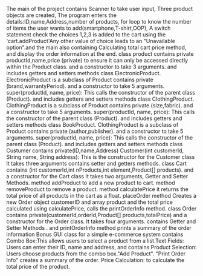 The main of the project contains Scanner to take user input, Three product objects are created, The program enters the details:ID,name,Address,number of products, for loop to know the number of items the user wants to add(smartphone,T-shirt,OOP), A switch statement check the choices 1,2,3 is added to the cart using the 'cart.addProduct'Any other value of choice leads to an "Unavailable option".and the main also containing Calculating total cart price method, and display the order information at the end.
class product contains private productId,name,price (private) to ensure it can only be accessed directly within the Product class. and a constructor to take 3 arguments. and includes getters and setters methods
class ElectronicProduct. ElectronicProduct is a subclass of Product contains private (brand,warrantyPeriod). and a constructor to take 5 arguments. super(productId, name, price): This calls the constructor of the parent class (Product).  and includes getters and setters methods
class ClothingProduct. ClothingProduct is a subclass of Product contains private (size,fabric). and a constructor to take 5 arguments. super(productId, name, price): This calls the constructor of the parent class (Product).  and includes getters and setters methods
class BookProduct. ClothingProduct is a subclass of Product contains private (author,publisher). and a constructor to take 5 arguments. super(productId, name, price): This calls the constructor of the parent class (Product).  and includes getters and setters methods
class Custumer contains private(ID,name,Address) Customer(int customerId, String name, String address): This is the constructor for the Customer class  It takes three arguments contains setter and getters methods.
class Cart contains (int customerId,int nProducts,int element,Product[] products). and a constructor for the Cart class It takes two arguments, Getter and Setter Methods. method addProduct to add a new product to cart. method removeProduct to remove a product. method calculatePrice it returns the total price of all products in the cart as a float. placeOrder method Creates a new Order object customerID and array product and the total price calculated using calculatePrice, calls the printOrderInfo method.
class Order contains private(customerId,orderId,Product[] products,totalPrice) and a constructor for the Order class. It takes four arguments. contains Getter and Setter Methods . and printOrderInfo method prints a summary of the order information
Bonus GUI class for a simple e-commerce system contains Combo Box:This allows users to select a product from a list.Text Fields: Users can enter their ID, name and address, and contains Product Selection: Users choose products from the combo box."Add Product". "Print Order Info" creates a summary of the order. Price Calculation: to calculate the total price of the product.

